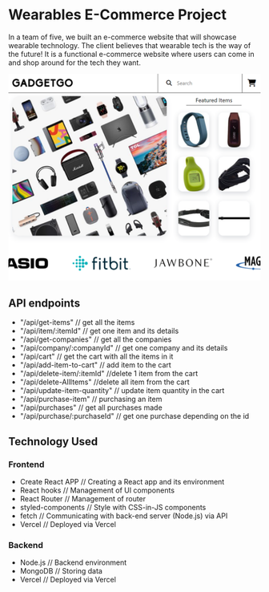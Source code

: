 # Wearables E-Commerce Project

In a team of five, we built an e-commerce website that will showcase wearable technology. The client believes that wearable tech is the way of the future! It is a functional e-commerce website where users can come in and shop around for the tech they want.

![Screenshot of GadgetGo home page.](./server/assets/e-commerce.PNG)

## API endpoints
  * "/api/get-items" // get all the items
  * "/api/item/:itemId" // get one item and its details
  * "/api/get-companies"    // get all the companies
  * "/api/company/:companyId" // get one company and its details
  * "/api/cart" // get the cart with all the items in it
  * "/api/add-item-to-cart" // add item to the cart
  * "/api/delete-item/:itemId" //delete 1 item from the cart
  * "/api/delete-AllItems" //delete all item from the cart
  * "/api/update-item-quantity" // update item quantity in the cart
  * "/api/purchase-item" // purchasing an item
  * "/api/purchases" // get all purchases made
  * "/api/purchase/:purchaseId" // get one purchase depending on the id

## Technology Used
### Frontend
* Create React APP // Creating a React app and its environment
* React hooks // Management of UI components
* React Router // Management of router
* styled-components // Style with CSS-in-JS components
* fetch // Communicating with back-end server (Node.js) via API
* Vercel // Deployed via Vercel

### Backend
* Node.js // Backend environment
* MongoDB // Storing data
* Vercel // Deployed via Vercel
